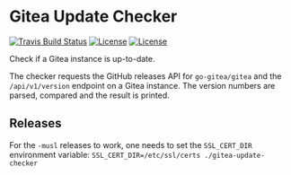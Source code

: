 # Gitea Update Checker

[![Travis Build
Status](https://travis-ci.org/vbrandl/gitea-update-checker.svg?branch=master)](https://travis-ci.org/vbrandl/gitea-update-checker)
[![License](https://img.shields.io/badge/license-MIT-green.svg)](https://github.com/vbrandl/gitea-update-checker/blob/master/LICENSE-MIT)
[![License](https://img.shields.io/badge/license-Apache-green.svg)](https://github.com/vbrandl/gitea-update-checker/blob/master/LICENSE-APACHE)

Check if a Gitea instance is up-to-date.

The checker requests the GitHub releases API for `go-gitea/gitea` and the `/api/v1/version` endpoint on a Gitea
instance. The version numbers are parsed, compared and the result is printed.

## Releases

For the `-musl` releases to work, one needs to set the `SSL_CERT_DIR` environment variable: `SSL_CERT_DIR=/etc/ssl/certs
./gitea-update-checker`
